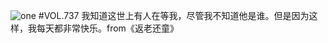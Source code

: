 ![one](http://image.wufazhuce.com/FlbzbpePWcJp9hDrugKPn0FmCPKE)
#VOL.737
我知道这世上有人在等我，尽管我不知道他是谁。但是因为这样，我每天都非常快乐。from《返老还童》